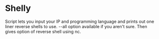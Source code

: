 # Shelly
Script lets you input your IP and programming language and prints out one liner reverse shells to use. --all option available if you aren't sure. Then gives option of reverse shell using nc. 

